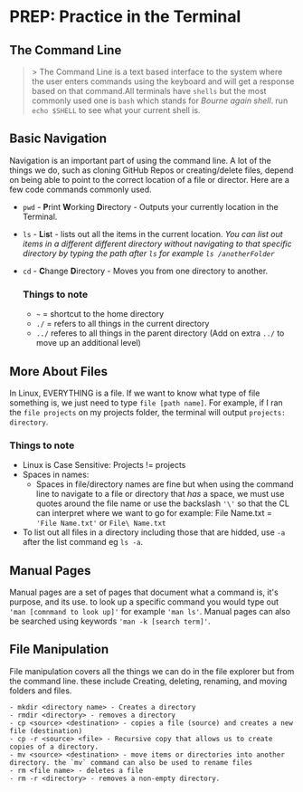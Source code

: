 # PREP: Practice in the Terminal

## The Command Line

> \> The Command Line is a text based interface to the system where the user enters commands using the keyboard and will get a response based on that command.All terminals have `shells` but the most commonly used one is `bash` which stands for *Bourne again shell*. run `echo $SHELL` to see what your current shell is.

## Basic Navigation

Navigation is an important part of using the command line. A lot of the things we do, such as cloning GitHub Repos or creating/delete files, depend on  being able to point to the correct location of a file or director. Here are a few code commands commonly used.

- `pwd` - **P**rint **W**orking **D**irectory - Outputs your currently location in the Terminal.
- `ls` - **L**i**s**t - lists out all the items in the current location. _You can list out items in a different different directory without navigating to that specific directory by typing the path after `ls` for example `ls /anotherFolder`_
- `cd` - **C**hange **D**irectory - Moves you from one directory to another. 

  ### Things to note
    - `~` = shortcut to the home directory
    - `./` = refers to all things in the current directory
    - `../` referes to all things in the parent directory (Add on extra `../` to move up an additional level)

## More About Files

In Linux, EVERYTHING is a file. If we want to know what type of file something is, we just need to type `file [path name]`. For example, if I ran the `file projects` on my projects folder, the terminal will output `projects: directory`. 

  ### Things to note
  - Linux is Case Sensitive: Projects != projects
  - Spaces in names:
    - Spaces in file/directory names are fine but when using the command line to navigate to a file or directory that _has_ a space, we must use quotes around the file name or use the backslash `'\'` so that the CL can interpret where we want to go for example: File Name.txt = `'File Name.txt'` or `File\ Name.txt`
  - To list out all files in a directory including those that are hidded, use `-a` after the list command eg `ls -a`.


## Manual Pages

Manual pages are a set of pages that document what a command is, it's purpose, and its use. to look up a specific command you would type out  `'man [comnmand to look up]'` for example `'man ls'`. Manual pages can also be searched using keywords `'man -k [search term]'`.

## File Manipulation

File manipulation covers all the things we can do in the file explorer but from the command line. these include Creating, deleting, renaming, and moving folders and files.


    - mkdir <directory name> - Creates a directory
    - rmdir <directory> - removes a directory
    - cp <source> <destination> - copies a file (source) and creates a new file (destination)
    - cp -r <source> <file> - Recursive copy that allows us to create copies of a directory.
    - mv <source> <destination> - move items or directories into another directory. the `mv` command can also be used to rename files 
    - rm <file name> - deletes a file
    - rm -r <directory> - removes a non-empty directory.

